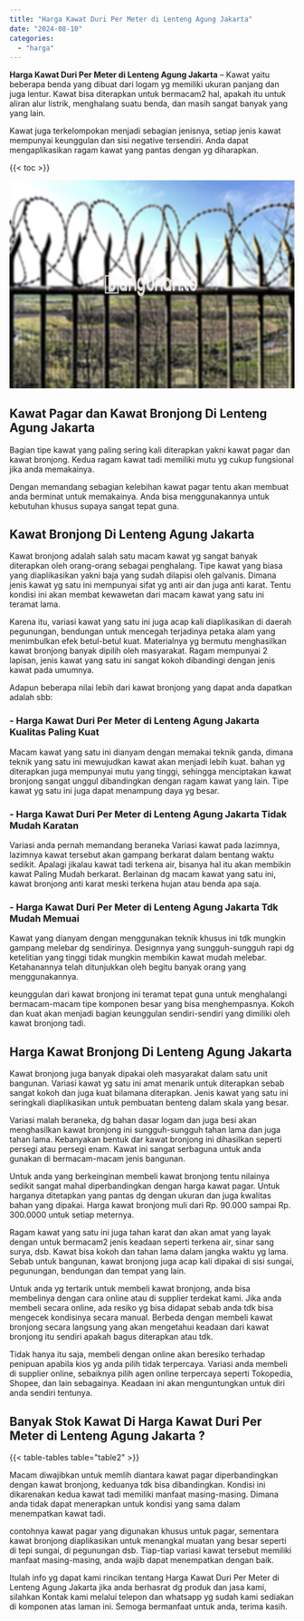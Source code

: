 ```yaml
---
title: "Harga Kawat Duri Per Meter di Lenteng Agung Jakarta"
date: "2024-08-10"
categories: 
  - "harga"
---
```


**Harga Kawat Duri Per Meter di Lenteng Agung Jakarta** – Kawat yaitu beberapa benda yang dibuat dari logam yg memiliki ukuran panjang dan juga lentur. Kawat bisa diterapkan untuk bermacam2 hal, apakah itu untuk aliran alur listrik, menghalang suatu benda, dan masih sangat banyak yang yang lain.

Kawat juga terkelompokan menjadi sebagian jenisnya, setiap jenis kawat mempunyai keunggulan dan sisi negative tersendiri. Anda dapat mengaplikasikan ragam kawat yang pantas dengan yg diharapkan.

{{< toc >}}

![Harga Kawat Duri Per Meter di Lenteng Agung Jakarta](/images/jual-kawat-murah41.png)

## Kawat Pagar dan Kawat Bronjong Di Lenteng Agung Jakarta

Bagian tipe kawat yang paling sering kali diterapkan yakni kawat pagar dan kawat bronjong. Kedua ragam kawat tadi memiliki mutu yg cukup fungsional jika anda memakainya.

Dengan memandang sebagian kelebihan kawat pagar tentu akan membuat anda berminat untuk memakainya. Anda bisa menggunakannya untuk kebutuhan khusus supaya sangat tepat guna.

## Kawat Bronjong Di Lenteng Agung Jakarta

Kawat bronjong adalah salah satu macam kawat yg sangat banyak diterapkan oleh orang-orang sebagai penghalang. Tipe kawat yang biasa yang diaplikasikan yakni baja yang sudah dilapisi oleh galvanis. Dimana jenis kawat yg satu ini mempunyai sifat yg anti air dan juga anti karat. Tentu kondisi ini akan membat kewawetan dari macam kawat yang satu ini teramat lama.

Karena itu, variasi kawat yang satu ini juga acap kali diaplikasikan di daerah pegunungan, bendungan untuk mencegah terjadinya petaka alam yang menimbulkan efek betul-betul kuat. Materialnya yg bermutu menghasilkan kawat bronjong banyak dipilih oleh masyarakat. Ragam mempunyai 2 lapisan, jenis kawat yang satu ini sangat kokoh dibandingi dengan jenis kawat pada umumnya.

Adapun beberapa nilai lebih dari kawat bronjong yang dapat anda dapatkan adalah sbb:

### \- Harga Kawat Duri Per Meter di Lenteng Agung Jakarta Kualitas Paling Kuat

Macam kawat yang satu ini dianyam dengan memakai teknik ganda, dimana teknik yang satu ini mewujudkan kawat akan menjadi lebih kuat. bahan yg diterapkan juga mempunyai mutu yang tinggi, sehingga menciptakan kawat bronjong sangat unggul dibandingkan dengan ragam kawat yang lain. Tipe kawat yg satu ini juga dapat menampung daya yg besar.

### \- Harga Kawat Duri Per Meter di Lenteng Agung Jakarta Tidak Mudah Karatan

Variasi anda pernah memandang beraneka Variasi kawat pada lazimnya, lazimnya kawat tersebut akan gampang berkarat dalam bentang waktu sedikit. Apalagi jikalau kawat tadi terkena air, bisanya hal itu akan membikin kawat Paling Mudah berkarat. Berlainan dg macam kawat yang satu ini, kawat bronjong anti karat meski terkena hujan atau benda apa saja.

### \- Harga Kawat Duri Per Meter di Lenteng Agung Jakarta Tdk Mudah Memuai

Kawat yang dianyam dengan menggunakan teknik khusus ini tdk mungkin gampang melebar dg sendirinya. Designnya yang sungguh-sungguh rapi dg ketelitian yang tinggi tidak mungkin membikin kawat mudah melebar. Ketahanannya telah ditunjukkan oleh begitu banyak orang yang menggunakannya.

keunggulan dari kawat bronjong ini teramat tepat guna untuk menghalangi bermacam-macam tipe komponen besar yang bisa menghempasnya. Kokoh dan kuat akan menjadi bagian keunggulan sendiri-sendiri yang dimiliki oleh kawat bronjong tadi.

## Harga Kawat Bronjong Di Lenteng Agung Jakarta

Kawat bronjong juga banyak dipakai oleh masyarakat dalam satu unit bangunan. Variasi kawat yg satu ini amat menarik untuk diterapkan sebab sangat kokoh dan juga kuat bilamana diterapkan. Jenis kawat yang satu ini seringkali diaplikasikan untuk pembuatan benteng dalam skala yang besar.

Variasi malah beraneka, dg bahan dasar logam dan juga besi akan menghasilkan kawat bronjong ini sungguh-sungguh tahan lama dan juga tahan lama. Kebanyakan bentuk dar kawat bronjong ini dihasilkan seperti persegi atau persegi enam. Kawat ini sangat serbaguna untuk anda gunakan di bermacam-macam jenis bangunan.

Untuk anda yang berkeinginan membeli kawat bronjong tentu nilainya sedikit sangat mahal diperbandingkan dengan harga kawat pagar. Untuk harganya ditetapkan yang pantas dg dengan ukuran dan juga kwalitas bahan yang dipakai. Harga kawat bronjong muli dari Rp. 90.000 sampai Rp. 300.0000 untuk setiap meternya.

Ragam kawat yang satu ini juga tahan karat dan akan amat yang layak dengan untuk bermacam2 jenis keadaan seperti terkena air, sinar sang surya, dsb. Kawat bisa kokoh dan tahan lama dalam jangka waktu yg lama. Sebab untuk bangunan, kawat bronjong juga acap kali dipakai di sisi sungai, pegunungan, bendungan dan tempat yang lain.

Untuk anda yg tertarik untuk membeli kawat bronjong, anda bisa membelinya dengan cara online atau di supplier terdekat kami. Jika anda membeli secara online, ada resiko yg bisa didapat sebab anda tdk bisa mengecek kondisinya secara manual. Berbeda dengan membeli kawat bronjong secara langsung yang akan mengetahui keadaan dari kawat bronjong itu sendiri apakah bagus diterapkan atau tdk.

Tidak hanya itu saja, membeli dengan online akan beresiko terhadap penipuan apabila kios yg anda pilih tidak terpercaya. Variasi anda membeli di supplier online, sebaiknya pilih agen online terpercaya seperti Tokopedia, Shopee, dan lain sebagainya. Keadaan ini akan menguntungkan untuk diri anda sendiri tentunya.

## Banyak Stok Kawat Di Harga Kawat Duri Per Meter di Lenteng Agung Jakarta ?

{{< table-tables table="table2" >}}

Macam diwajibkan untuk memlih diantara kawat pagar diperbandingkan dengan kawat bronjong, keduanya tdk bisa dibandingkan. Kondisi ini dikarenakan kedua kawat tadi memiliki manfaat masing-masing. Dimana anda tidak dapat menerapkan untuk kondisi yang sama dalam menempatkan kawat tadi.

contohnya kawat pagar yang digunakan khusus untuk pagar, sementara kawat bronjong diaplikasikan untuk menangkal muatan yang besar seperti di tepi sungai, di pegunungan dsb. Tiap-tiap variasi kawat tersebut memiliki manfaat masing-masing, anda wajib dapat menempatkan dengan baik.

Itulah info yg dapat kami rincikan tentang Harga Kawat Duri Per Meter di Lenteng Agung Jakarta jika anda berhasrat dg produk dan jasa kami, silahkan Kontak kami melalui telepon dan whatsapp yg sudah kami sediakan di komponen atas laman ini. Semoga bermanfaat untuk anda, terima kasih.
